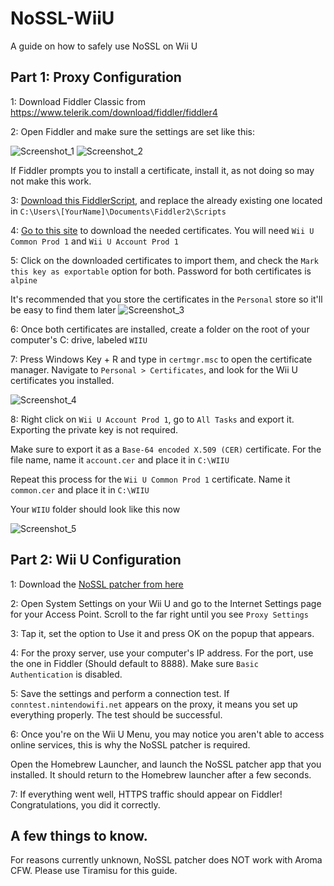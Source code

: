 # NoSSL-WiiU
A guide on how to safely use NoSSL on Wii U

## Part 1: Proxy Configuration

1: Download Fiddler Classic from https://www.telerik.com/download/fiddler/fiddler4

2: Open Fiddler and make sure the settings are set like this:

![Screenshot_1](https://user-images.githubusercontent.com/54253840/229333924-a1a20d3c-a7da-4955-884d-544473105b03.png)
![Screenshot_2](https://user-images.githubusercontent.com/54253840/229333928-f9bde7b2-c602-4a5d-9514-18b4521bde5b.png)

If Fiddler prompts you to install a certificate, install it, as not doing so may not make this work.

3: [Download this FiddlerScript](https://cdn.discordapp.com/attachments/895494927033729044/1091965744331358319/CustomRules.js), and replace the already existing one located in `C:\Users\[YourName]\Documents\Fiddler2\Scripts`

4: [Go to this site](https://certs.larsenv.xyz/) to download the needed certificates. You will need `Wii U Common Prod 1` and `Wii U Account Prod 1`

5: Click on the downloaded certificates to import them, and check the `Mark this key as exportable` option for both. Password for both certificates is `alpine`

It's recommended that you store the certificates in the `Personal` store so it'll be easy to find them later
![Screenshot_3](https://user-images.githubusercontent.com/54253840/229334260-1abb1b3f-1e04-4fe4-8098-8a5fbbbb86b8.png)

6: Once both certificates are installed, create a folder on the root of your computer's C: drive, labeled `WIIU`

7: Press Windows Key + R and type in `certmgr.msc` to open the certificate manager. Navigate to `Personal > Certificates`, and look for the Wii U certificates you installed.

![Screenshot_4](https://user-images.githubusercontent.com/54253840/229334356-1e4650f5-4eef-4c4a-944c-228f6f55b7a9.png)

8: Right click on `Wii U Account Prod 1`, go to `All Tasks` and export it. Exporting the private key is not required.

Make sure to export it as a `Base-64 encoded X.509 (CER)` certificate. For the file name, name it `account.cer` and place it in `C:\WIIU`

Repeat this process for the `Wii U Common Prod 1` certificate. Name it `common.cer` and place it in `C:\WIIU`

Your `WIIU` folder should look like this now


![Screenshot_5](https://user-images.githubusercontent.com/54253840/229334496-59ee4a7e-03f3-407f-aa01-d93145d70ff1.png)


## Part 2: Wii U Configuration

1: Download the [NoSSL patcher from here](https://cdn.discordapp.com/attachments/895494927033729044/906498563096313856/Wii_U_NoSSL_Patcher.zip)

2: Open System Settings on your Wii U and go to the Internet Settings page for your Access Point. Scroll to the far right until you see `Proxy Settings`

3: Tap it, set the option to Use it and press OK on the popup that appears.

4: For the proxy server, use your computer's IP address. For the port, use the one in Fiddler (Should default to 8888). Make sure `Basic Authentication` is disabled.

5: Save the settings and perform a connection test. If `conntest.nintendowifi.net` appears on the proxy, it means you set up everything properly. The test should be successful.

6: Once you're on the Wii U Menu, you may notice you aren't able to access online services, this is why the NoSSL patcher is required.

Open the Homebrew Launcher, and launch the NoSSL patcher app that you installed. It should return to the Homebrew launcher after a few seconds.

7: If everything went well, HTTPS traffic should appear on Fiddler! Congratulations, you did it correctly.


## A few things to know.

For reasons currently unknown, NoSSL patcher does NOT work with Aroma CFW. Please use Tiramisu for this guide.
